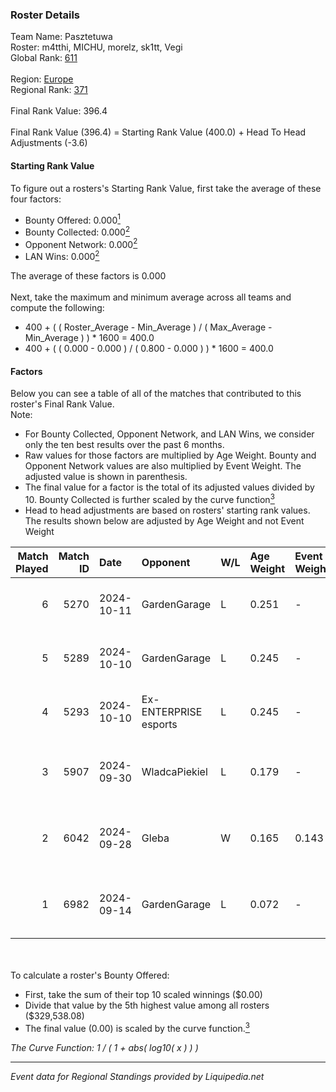 ### Roster Details<br />
Team Name: Pasztetuwa<br />
Roster: m4tthi, MICHU, morelz, sk1tt, Vegi<br />
Global Rank: [611](../standings_global.md)<br />
<br />
Region: [Europe]( ../standings_europe.md)<br />
Regional Rank: [371]( ../standings_europe.md)<br />
<br />
Final Rank Value:  396.4<br />
<br />
Final Rank Value (396.4) = Starting Rank Value (400.0) + Head To Head Adjustments (-3.6)<br />

#### Starting Rank Value<br />
To figure out a rosters's Starting Rank Value, first take the average of these four factors:<br />
- Bounty Offered: 0.000[<sup>1</sup>](#table2)
- Bounty Collected: 0.000[<sup>2</sup>](#table1)
- Opponent Network: 0.000[<sup>2</sup>](#table1)
- LAN Wins: 0.000[<sup>2</sup>](#table1)

The average of these factors is 0.000<br />
<br />
Next, take the maximum and minimum average across all teams and compute the following:<br />
- 400 + ( ( Roster_Average - Min_Average ) / ( Max_Average - Min_Average ) ) * 1600 = 400.0
- 400 + ( ( 0.000 - 0.000 ) / ( 0.800 - 0.000 ) ) * 1600 = 400.0


#### Factors<br />
Below you can see a table of all of the matches that contributed to this roster's Final Rank Value.<br />
Note:<br />

- For Bounty Collected, Opponent Network, and LAN Wins, we consider only the ten best results over the past 6 months.
- Raw values for those factors are multiplied by Age Weight. Bounty and Opponent Network values are also multiplied by Event Weight. The adjusted value is shown in parenthesis.
- The final value for a factor is the total of its adjusted values divided by 10. Bounty Collected is further scaled by the curve function[<sup>3</sup>](#curveFunction)
- Head to head adjustments are based on rosters' starting rank values. The results shown below are adjusted by Age Weight and not Event Weight
<span id="table1"></span><br />


| Match Played | Match ID | Date       | Opponent              | W/L | Age Weight | Event Weight | Bounty Collected | Opponent Network | LAN Wins  | H2H Adj. | Roster                                   |
| -: | -: | :- | :- | :- | :- | :- | :- | :- | :- | -: | :- |
|            6 |     5270 | 2024-10-11 | GardenGarage          | L   | 0.251      | -            | -                | -                | -         |    -1.01 | m4tthi, MICHU, morelz, sk1tt, Vegi       |
|            5 |     5289 | 2024-10-10 | GardenGarage          | L   | 0.245      | -            | -                | -                | -         |    -0.99 | m4tthi, MICHU, morelz, sk1tt, Vegi       |
|            4 |     5293 | 2024-10-10 | Ex-ENTERPRISE esports | L   | 0.245      | -            | -                | -                | -         |    -1.07 | m4tthi, MICHU, morelz, sk1tt, Vegi       |
|            3 |     5907 | 2024-09-30 | WladcaPiekiel         | L   | 0.179      | -            | -                | -                | -         |    -2.83 | m4tthi, MICHU, morelz, sk1tt, xKacpersky |
|            2 |     6042 | 2024-09-28 | Gleba                 | W   | 0.165      | 0.143        | 0.000 (0.000)    | 0.000 (0.000)    | 0 (0.000) |     2.59 | m4tthi, MICHU, morelz, sk1tt, xKacpersky |
|            1 |     6982 | 2024-09-14 | GardenGarage          | L   | 0.072      | -            | -                | -                | -         |    -0.28 | dan1, m4tthi, morelz, oskarish, Vegi     |

<br />
<span id="table2"></span><br />
To calculate a roster's Bounty Offered:<br />

- First, take the sum of their top 10 scaled winnings ($0.00)
- Divide that value by the 5th highest value among all rosters ($329,538.08)
- The final value (0.00) is scaled by the curve function.[<sup>3</sup>](#curveFunction)

<span id="curveFunction"></span>_The Curve Function: 1 / ( 1 + abs( log10( x ) ) )_<br />

---
_Event data for Regional Standings provided by Liquipedia.net_<br />
